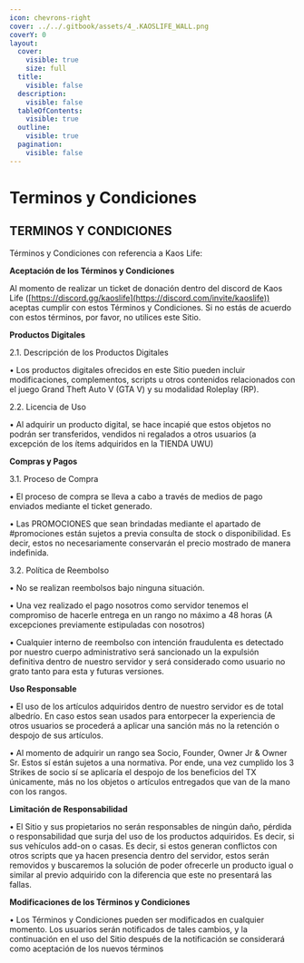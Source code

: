 ```yaml
---
icon: chevrons-right
cover: ../../.gitbook/assets/4_.KAOSLIFE_WALL.png
coverY: 0
layout:
  cover:
    visible: true
    size: full
  title:
    visible: false
  description:
    visible: false
  tableOfContents:
    visible: true
  outline:
    visible: true
  pagination:
    visible: false
---
```


# Terminos y Condiciones

## TERMINOS Y CONDICIONES

Términos y Condiciones con referencia a Kaos Life:

**Aceptación de los Términos y Condiciones**

Al momento de realizar un ticket de donación dentro del discord de Kaos Life ([https://discord.gg/kaoslife](https://discord.com/invite/kaoslife)) aceptas cumplir con estos Términos y Condiciones. Si no estás de acuerdo con estos términos, por favor, no utilices este Sitio.

**Productos Digitales**

2.1. Descripción de los Productos Digitales

&#x20;• Los productos digitales ofrecidos en este Sitio pueden incluir modificaciones, complementos, scripts u otros contenidos relacionados con el juego Grand Theft Auto V (GTA V) y su modalidad Roleplay (RP).

&#x20;2.2. Licencia de Uso&#x20;

• Al adquirir un producto digital, se hace incapié que estos objetos no podrán ser transferidos, vendidos ni regalados a otros usuarios (a excepción de los ítems adquiridos en la TIENDA UWU)

**Compras y Pagos**

3.1. Proceso de Compra&#x20;

• El proceso de compra se lleva a cabo a través de medios de pago enviados mediante el ticket generado.&#x20;

• Las PROMOCIONES que sean brindadas mediante el apartado de #promociones están sujetos a previa consulta de stock o disponibilidad. Es decir, estos no necesariamente conservarán el precio mostrado de manera indefinida.&#x20;

3.2. Política de Reembolso&#x20;

• No se realizan reembolsos bajo ninguna situación.&#x20;

• Una vez realizado el pago nosotros como servidor tenemos el compromiso de hacerle entrega en un rango no máximo a 48 horas (A excepciones previamente estipuladas con nosotros)&#x20;

• Cualquier interno de reembolso con intención fraudulenta es detectado por nuestro cuerpo administrativo será sancionado un la expulsión definitiva dentro de nuestro servidor y será considerado como usuario no grato tanto para esta y futuras versiones.

**Uso Responsable**

• El uso de los artículos adquiridos dentro de nuestro servidor es de total albedrío. En caso estos sean usados para entorpecer la experiencia de otros usuarios se procederá a aplicar una sanción más no la retención o despojo de sus artículos.&#x20;

• Al momento de adquirir un rango sea Socio, Founder, Owner Jr & Owner Sr. Estos sí están sujetos a una normativa. Por ende, una vez cumplido los 3 Strikes de socio sí se aplicaría el despojo de los beneficios del TX únicamente, más no los objetos o artículos entregados que van de la mano con los rangos.

**Limitación de Responsabilidad**

• El Sitio y sus propietarios no serán responsables de ningún daño, pérdida o responsabilidad que surja del uso de los productos adquiridos. Es decir, si sus vehículos add-on o casas. Es decir, si estos generan conflictos con otros scripts que ya hacen presencia dentro del servidor, estos serán removidos y buscaremos la solución de poder ofrecerle un producto igual o similar al previo adquirido con la diferencia que este no presentará las fallas.

**Modificaciones de los Términos y Condiciones**

• Los Términos y Condiciones pueden ser modificados en cualquier momento. Los usuarios serán notificados de tales cambios, y la continuación en el uso del Sitio después de la notificación se considerará como aceptación de los nuevos términos

